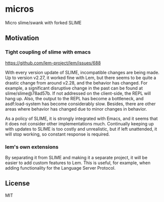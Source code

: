 # micros
Micro slime/swank with forked SLIME

## Motivation
### Tight coupling of slime with emacs
https://github.com/lem-project/lem/issues/688

With every version update of SLIME, incompatible changes are being made.
Up to version v2.27, it worked fine with Lem, but there seems to be quite a drastic change from around v2.28, and the behavior has changed.
For example, a significant disruptive change in the past can be found at slime/slime@78ad57b.
If not addressed on the client-side, the REPL will hang up.
Also, the output to the REPL has become a bottleneck, and asdf:load-system has become considerably slow.
Besides, there are other areas where behavior has changed due to minor changes in behavior.

As a policy of SLIME, it is strongly integrated with Emacs, and it seems that it does not consider other implementations much.
Continually keeping up with updates to SLIME is too costly and unrealistic, but if left unattended, it will stop working, so constant response is required.

### lem's own extensions
By separating it from SLIME and making it a separate project,
it will be easier to add custom features to Lem. This is useful,
for example, when adding functionality for the Language Server Protocol.

## License
MIT
